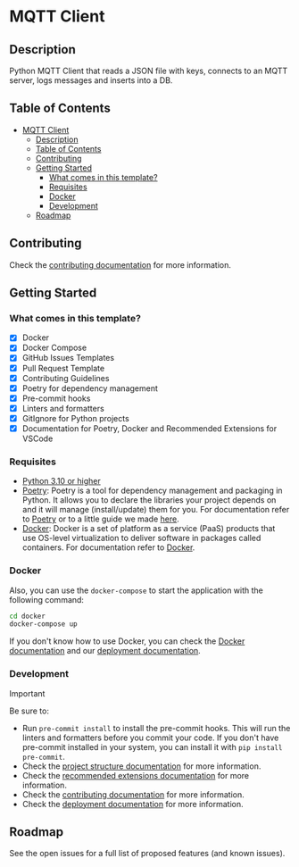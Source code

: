 # MQTT Client

## Description

Python MQTT Client that reads a JSON file with keys, connects to an MQTT server, logs messages and inserts into a DB.

## Table of Contents

- [MQTT Client](#mqtt-client)
  - [Description](#description)
  - [Table of Contents](#table-of-contents)
  - [Contributing](#contributing)
  - [Getting Started](#getting-started)
    - [What comes in this template?](#what-comes-in-this-template)
    - [Requisites](#requisites)
    - [Docker](#docker)
    - [Development](#development)
  - [Roadmap](#roadmap)

## Contributing

Check the [contributing documentation](.github/CONTRIBUTING.md) for more information.

## Getting Started

### What comes in this template?

- [x] Docker
- [x] Docker Compose
- [x] GitHub Issues Templates
- [x] Pull Request Template
- [x] Contributing Guidelines
- [x] Poetry for dependency management
- [x] Pre-commit hooks
- [x] Linters and formatters
- [x] GitIgnore for Python projects
- [x] Documentation for Poetry, Docker and Recommended Extensions for VSCode

### Requisites

- [Python 3.10 or higher](https://www.python.org/downloads/)
- [Poetry](https://python-poetry.org/): Poetry is a tool for dependency management and packaging in Python. It allows you to declare the libraries your project depends on and it will manage (install/update) them for you. For documentation refer to [Poetry](https://python-poetry.org/docs/) or to a little guide we made [here](docs/poetry.md).
- [Docker](https://www.docker.com/): Docker is a set of platform as a service (PaaS) products that use OS-level virtualization to deliver software in packages called containers. For documentation refer to [Docker](https://docs.docker.com/get-started/).

### Docker

Also, you can use the `docker-compose` to start the application with the following command:

```bash
cd docker
docker-compose up
```

If you don't know how to use Docker, you can check the [Docker documentation](https://docs.docker.com/get-started/) and our [deployment documentation](docs/deployment.md).

### Development

> [!IMPORTANT]
> Be sure to:
>
> - Run `pre-commit install` to install the pre-commit hooks. This will run the linters and formatters before you commit your code. If you don't have pre-commit installed in your system, you can install it with `pip install pre-commit`.
> - Check the [project structure documentation](docs/project-structure.md) for more information.
> - Check the [recommended extensions documentation](docs/recommended-extensions.md) for more information.
> - Check the [contributing documentation](.github/CONTRIBUTING.md) for more information.
> - Check the [deployment documentation](docs/deployment.md) for more information.

## Roadmap

See the open issues for a full list of proposed features (and known issues).

